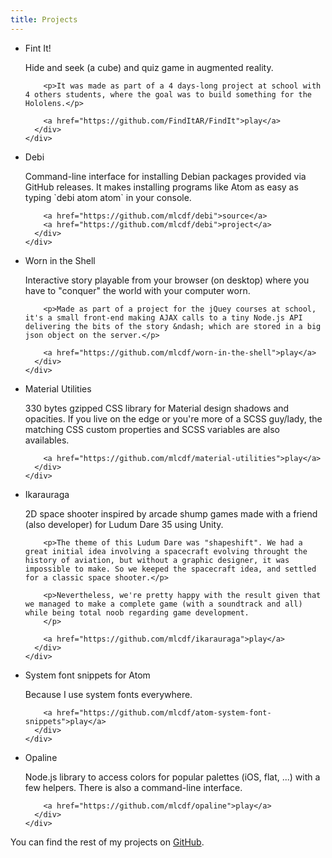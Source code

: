 ```yaml
---
title: Projects
---
```


<ul class="projectlist">
  <li class="project">
    <div class="project__description">
      <div class="project__name">Fint It!</div>
      <div>
        <p>Hide and seek (a cube) and quiz game in augmented reality.</p>

        <p>It was made as part of a 4 days-long project at school with 4 others students, where the goal was to build something for the Hololens.</p>

        <a href="https://github.com/FindItAR/FindIt">play</a>
      </div>
    </div>
  </li>
  <li class="project">
    <div class="project__description">
      <div class="project__name">Debi</div>
      <div>
        <p>Command-line interface for installing Debian packages provided via GitHub releases. It makes installing programs like Atom as easy as typing `debi atom atom` in your console.</p>

        <a href="https://github.com/mlcdf/debi">source</a>
        <a href="https://github.com/mlcdf/debi">project</a>
      </div>
    </div>
  </li>
  <li class="project">
    <div class="project__description">
      <div class="project__name">Worn in the Shell</div>
      <div>
        <p>Interactive story playable from your browser (on desktop) where you have to "conquer" the world with your computer worn.</p>

        <p>Made as part of a project for the jQuey courses at school, it's a small front-end making AJAX calls to a tiny Node.js API delivering the bits of the story &ndash; which are stored in a big json object on the server.</p>

        <a href="https://github.com/mlcdf/worn-in-the-shell">play</a>
      </div>
    </div>
  </li>
  <li class="project">
    <div class="project__description">
      <div class="project__name">Material Utilities</div>
      <div>
        <p>330 bytes gzipped CSS library for Material design shadows and opacities. If you live on the edge or you're more of a SCSS guy/lady, the matching CSS custom properties and SCSS variables are also availables.</p>

        <a href="https://github.com/mlcdf/material-utilities">play</a>
      </div>
    </div>
  </li>
  <li class="project">
    <div class="project__description">
      <div class="project__name">Ikarauraga</div>
      <div>
        <p>2D space shooter inspired by arcade shump games made with a friend (also developer) for Ludum Dare 35 using Unity.</p>

        <p>The theme of this Ludum Dare was "shapeshift". We had a great initial idea involving a spacecraft evolving throught the history of aviation, but without a graphic designer, it was impossible to make. So we keeped the spacecraft idea, and settled for a classic space shooter.</p>

        <p>Nevertheless, we're pretty happy with the result given that we managed to make a complete game (with a soundtrack and all) while being total noob regarding game development.
        </p>

        <a href="https://github.com/mlcdf/ikarauraga">play</a>
      </div>
    </div>
  </li>
  <li class="project">
    <div class="project__description">
      <div class="project__name">System font snippets for Atom</div>
      <div>
        <p>Because I use system fonts everywhere.</p>

        <a href="https://github.com/mlcdf/atom-system-font-snippets">play</a>
      </div>
    </div>
  </li>
  <li class="project">
    <div class="project__description">
      <div class="project__name">Opaline</div>
      <div>
        <p>Node.js library to access colors for popular palettes (iOS, flat, ...) with a few helpers. There is also a command-line interface.</p>

        <a href="https://github.com/mlcdf/opaline">play</a>
      </div>
    </div>
  </li>
</ul>

<p>
  You can find the rest of my projects on <a href="https://github.com/mlcdf">GitHub</a>.
</p>
